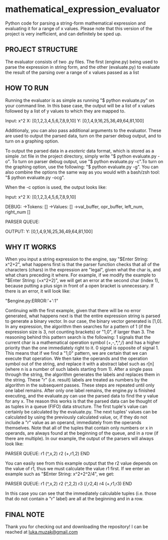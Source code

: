 # mathematical_expression_evaluator
Python code for parsing a string-form mathematical expression and evaluating it for a range of x values. Please note that this version of the project is very inefficient, and can definitely be sped up.

PROJECT STRUCTURE
-----------------
The evaluator consists of two .py files. The first (engine.py) being used to parse the expression in string form, and the other (evaluate.py) to evaluate the result of the parsing over a range of x values passed as a list

HOW TO RUN
----------
Running the evaluator is as simple as running "$ python evaluate.py" on your command line. In this base case, the output will be a list of x values followed by a list of y values to which they are mapped to.

Input: x^2
X: [0,1,2,3,4,5,6,7,8,9,10]
Y: [0,1,4,9,16,25,36,49,64,81,100]

Additionaly, you can also pass additional arguments to the evaluator. These are used to output the parsed data, turn on the parser debug output, and to turn on a graphing option.

To output the parsed data in a *esoteric* data format, which is stored as a simple .txt file in the project directory, simply write "$ python evaluate.py -o". To turn on parser debug output, use "$ python evaluate.py -c".To turn on the graphing option, use the following: "$ python evaluate.py -g". You can also combine the options the same way as you would with a bash/zsh tool: "$ python evaluate.py -ocg".

When the -c option is used, the output looks like:

Input: x^2
X: [0,1,2,3,4,5,6,7,8,9,10]

DEBUG:
->Tokens: []
->Values: []
->val_buffer, opr_buffer, left_num, right_num []

PARSER QUEUE:


OUTPUT:
Y: [0,1,4,9,16,25,36,49,64,81,100]



WHY IT WORKS
------------
When you input a string expression to the engine, say "$Enter String: x^2+2", what happens first is that the parser function checks that all of the characters (chars) in the expression are "legal", given what the char is, and what chars preceding it where. For example, if we modify the example to "$Enter String: (+x^2+2)", we will get an error at the second char (index 1), because putting a plus sign in front of a open bracket is unnecessary. If there is an error, it will look like:

"$engine.py:ERROR:'+':1"

Continuing with the first example, given that there will be no error generated, what happens next is that the entire expression string is parsed to generate a binary vector. In our case, the binary vector generated is [1,0]. In any expression, the algorithm then searches for a pattern of 1 (if the expression size is 3, not counting brackets) or "1,0", if larger than 3. The reasoning behind this pattern search is the following: 1 signals that the current char is a mathematical operation symbol (+,-,*,^,/) and has a higher priority than the one immediately right to it. 0 signal is opposite of signal 1. This means that if we find a "1,0" pattern, we are certain that we can execute that operation. We then take the operands and the operation symbol out of the string, and replace it with a abstract label such as r[n] (where n is a number of such labels starting from 1). After a single pass through the string, the algorithm generates the labels and replaces them in the string. These "r" (i.e. result) labels are treated as numbers by the algorithm in the subsequent passes. These steps are repeated until only one label remains. After only one label remains, the engine.py is finished executing, and the evaluate.py can use the parsed data to find the y value for any x. The reason this works is that the parsed data can be thought of as tuples in a queue (FIFO) data structure. The first tuple's value can certainly be calculated by the evaluate.py. The next tuples' values can be calculated by using the previously calculated value, or, if they do not include a "r" value as an operand, immediately from the operands themselves. Note that all of the tuples that contain only numbers or x in operands, are always found at the beginning of the queue, and in a row (if there are multiple). In our example, the output of the parsers will always look like: 

PARSER QUEUE: 
r1 (^,x,2)
r2 (+,r1,2)
END

You can easily see from this example output that the r2 value depends on the value of r1, thus we must calculate the value r1 first. If we enter an example such as "$Enter String: x^2+2^2/4", we get:

PARSER QUEUE:
r1 (^,x,2)
r2 (^,2,2)
r3 (/,r2,4)
r4 (+,r1,r3)
END

In this case you can see that the immediately calculable tuples (i.e. those that do not contain a "r" label) are all at the beginning and in a row.

FINAL NOTE
----------
Thank you for checking out and downloading the repository! I can be reached at luka.muzak@gmail.com
